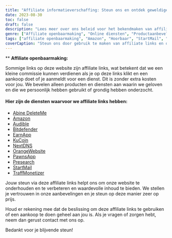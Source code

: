 ```yaml
---
title: "Affiliate informatieverschaffing: Steun ons en ontdek geweldige diensten"
date: 2023-08-30
toc: false
draft: false
description: "Lees meer over ons beleid voor het bekendmaken van affiliates en ontdek topdiensten zoals Amazon, Audible, StartMail en meer."
genre: ["Affiliate openbaarmaking", "Online diensten", "Productaanbevelingen", "Digitale producten", "Affiliate marketing", "Online verdiensten", "Website Monetization", "Online verdienen", "Internetmarketing", "Transparantie"]
tags: ["affiliate openbaarmaking", "Amazon", "Hoorbaar", "StartMail", "Bitdefender", "DeleteMe", "VolgendeDNS", "PionnenApp", "TraffMonetizer", "EarnApp", "Vooronderzoek", "OrangeWebsite", "online verdienen", "productaanbevelingen", "digitale producten", "onlinediensten", "monetisatie", "website-inkomsten", "filialen", "online inkomen", "transparantie", "internetmarketing", "online business", "openbaarmaking van inkomsten", "affiliate links", "ons steunen", "verdienpotentieel", "financiële steun", "zakelijke partnerschappen", "betrouwbare aanbevelingen", "lezers mondig maken"]
coverCaption: "Steun ons door gebruik te maken van affiliate links en ontdek de beste services voor je online ondernemingen."
---
```


** **Affiliate openbaarmaking:**

Sommige links op deze website zijn affiliate links, wat betekent dat we een kleine commissie kunnen verdienen als je op deze links klikt en een aankoop doet of je aanmeldt voor een dienst. Dit is zonder extra kosten voor jou. We bevelen alleen producten en diensten aan waarin we geloven en die we persoonlijk hebben gebruikt of grondig hebben onderzocht.

#### Hier zijn de diensten waarvoor we affiliate links hebben:

- [Abine DeleteMe](https://joindeleteme.com/refer?coupon=RFR-40867-7DWHR4)
- [Amazon](https://amzn.to/47bpscS)
- [Audible](https://amzn.to/3O5yM9p)
- [Bitdefender](https://bitdefender.f9tmep.net/k0Wq1n)
- [EarnApp](https://earnapp.com/i/c1dllee)
- [KuCoin](https://www.kucoin.com/r/af/QBSSSM2W)
- [NextDNS](https://nextdns.io/?from=37pk8rg9)
- [OrangeWebsite](https://affiliate.orangewebsite.com/idevaffiliate.php?id=12501_0_1_5)
- [PawnsApp](https://pawns.app/?r=2092802)
- [Presearch](https://presearch.com/signup?rid=4754563)
- [StartMail](https://www.startmail.com/en/partner/?ref=sos&tap_s=3999900-469b6c&tm_undefined=undefined)
- [TraffMonetizer](https://traffmonetizer.com/?aff=242022)

Jouw steun via deze affiliate links helpt ons om onze website te onderhouden en te verbeteren en waardevolle inhoud te bieden. We stellen je vertrouwen in onze aanbevelingen en je steun op deze manier zeer op prijs.

Houd er rekening mee dat de beslissing om deze affiliate links te gebruiken of een aankoop te doen geheel aan jou is. Als je vragen of zorgen hebt, neem dan gerust contact met ons op.

Bedankt voor je blijvende steun!

